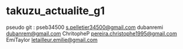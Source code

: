 # takuzu_actualite_g1
pseudo git : pseb34500	s.pelletier34500@gmail.com
	     dubanremi	dubanrem@gmail.com
	     ChritopheP pereira.christophe1995@gmail.com
	     EmiTaylor	letailleur.emilie@gmail.com
	     
